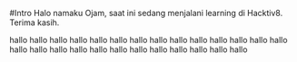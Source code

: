 #Intro
Halo namaku Ojam, saat ini sedang menjalani learning di Hacktiv8. Terima kasih.


hallo 
hallo 
hallo 
hallo 
hallo 
hallo 
hallo 
hallo 
hallo 
hallo 
hallo 
hallo 
hallo 
hallo 
hallo 
hallo 
hallo 
hallo 
hallo 
hallo 
hallo 
hallo 
hallo 
hallo 
hallo 
hallo 
